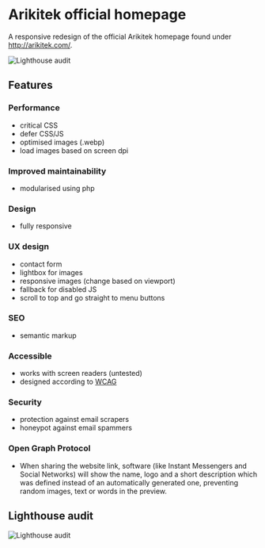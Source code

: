 # Arikitek official homepage #

A responsive redesign of the official Arikitek homepage found under http://arikitek.com/.

![Lighthouse audit](http://grandel.bplaced.net/arikitek/img/lighthouse-score-1.png)


## Features ##
### Performance ###
* critical CSS
* defer CSS/JS
* optimised images (.webp)
* load images based on screen dpi

### Improved maintainability ###
* modularised using php

### Design ###
* fully responsive

### UX design ###
* contact form
* lightbox for images
* responsive images (change based on viewport)
* fallback for disabled JS
* scroll to top and go straight to menu buttons

### SEO ###
* semantic markup

### Accessible ###
* works with screen readers (untested)
* designed according to [WCAG](https://en.wikipedia.org/wiki/Web_Content_Accessibility_Guidelines)

### Security ###
* protection against email scrapers
* honeypot against email spammers

### Open Graph Protocol ###
* When sharing the website link, software (like Instant Messengers and Social Networks) will show the name, logo and a short description which was defined instead of an automatically generated one, preventing random images, text or words in the preview.

## Lighthouse audit ##
![Lighthouse audit](http://grandel.bplaced.net/arikitek/img/lighthouse-score-2.png)
